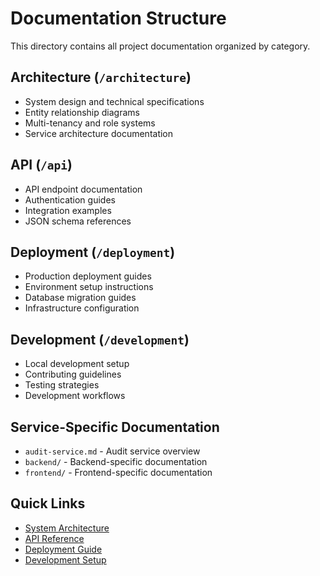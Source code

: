 # Documentation Structure

This directory contains all project documentation organized by category.

## Architecture (`/architecture`)
- System design and technical specifications
- Entity relationship diagrams
- Multi-tenancy and role systems
- Service architecture documentation

## API (`/api`)
- API endpoint documentation
- Authentication guides
- Integration examples
- JSON schema references

## Deployment (`/deployment`)
- Production deployment guides
- Environment setup instructions
- Database migration guides
- Infrastructure configuration

## Development (`/development`)
- Local development setup
- Contributing guidelines
- Testing strategies
- Development workflows

## Service-Specific Documentation
- `audit-service.md` - Audit service overview
- `backend/` - Backend-specific documentation
- `frontend/` - Frontend-specific documentation

## Quick Links
- [System Architecture](architecture/README.md)
- [API Reference](api/README.md)
- [Deployment Guide](deployment/README.md)
- [Development Setup](development/README.md)